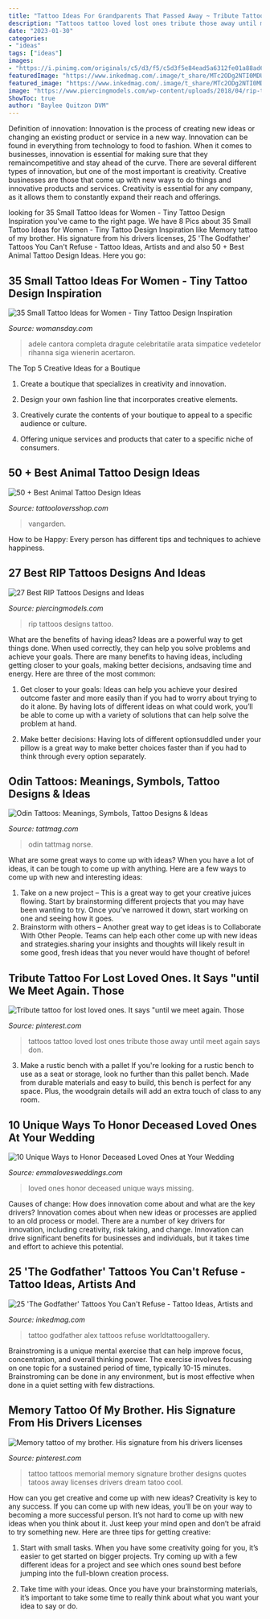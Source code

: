```yaml
---
title: "Tattoo Ideas For Grandparents That Passed Away ~ Tribute Tattoo For Lost Loved Ones. It Says &quot;until We Meet Again. Those"
description: "Tattoos tattoo loved lost ones tribute those away until meet again says don"
date: "2023-01-30"
categories:
- "ideas"
tags: ["ideas"]
images:
- "https://i.pinimg.com/originals/c5/d3/f5/c5d3f5e84ead5a6312fe01a88ad6077f.jpg"
featuredImage: "https://www.inkedmag.com/.image/t_share/MTc2ODg2NTI0MDU3NDk1MTIz/artist--alex-legaza--the-godfather-tattoo_19057123658.jpg"
featured_image: "https://www.inkedmag.com/.image/t_share/MTc2ODg2NTI0MDU3NDk1MTIz/artist--alex-legaza--the-godfather-tattoo_19057123658.jpg"
image: "https://www.piercingmodels.com/wp-content/uploads/2018/04/rip-tattoo.jpg"
ShowToc: true
author: "Baylee Quitzon DVM"
---
```



Definition of innovation:
Innovation is the process of creating new ideas or changing an existing product or service in a new way. Innovation can be found in everything from technology to food to fashion. When it comes to businesses, innovation is essential for making sure that they remaincompetitive and stay ahead of the curve. There are several different types of innovation, but one of the most important is creativity. Creative businesses are those that come up with new ways to do things and innovative products and services. Creativity is essential for any company, as it allows them to constantly expand their reach and offerings.

	

		
looking for 35 Small Tattoo Ideas for Women - Tiny Tattoo Design Inspiration you've came to the right page. We have 8 Pics about 35 Small Tattoo Ideas for Women - Tiny Tattoo Design Inspiration like Memory tattoo of my brother. His signature from his drivers licenses, 25 &#039;The Godfather&#039; Tattoos You Can&#039;t Refuse - Tattoo Ideas, Artists and and also 50 + Best Animal Tattoo Design Ideas. Here you go:
		
    
## 35 Small Tattoo Ideas For Women - Tiny Tattoo Design Inspiration

<img loading=lazy src="https://hips.hearstapps.com/wdy.h-cdn.co/assets/17/28/2560x3640/adele-tattoo-dots-penny.jpg?resize=768:*" onerror="this.onerror=null;this.src='https://tse3.mm.bing.net/th?id=OIP.jS3ij7OCyCaikhA9Gr6UGAHaKh&amp;pid=15.1';" alt="35 Small Tattoo Ideas for Women - Tiny Tattoo Design Inspiration">

_Source: womansday.com_

>adele cantora completa dragute celebritatile arata simpatice vedetelor rihanna siga wienerin acertaron. 

	

The Top 5 Creative Ideas for a Boutique
1. Create a boutique that specializes in creativity and innovation.
2. Design your own fashion line that incorporates creative elements.

3. Creatively curate the contents of your boutique to appeal to a specific audience or culture.

4. Offering unique services and products that cater to a specific niche of consumers.


    
## 50 + Best Animal Tattoo Design Ideas

<img loading=lazy src="https://www.tattooloversshop.com/wp-content/uploads/2019/08/5.jpg" onerror="this.onerror=null;this.src='https://tse2.mm.bing.net/th?id=OIP.YbHERodNY664crAYqZchkwHaL8&amp;pid=15.1';" alt="50 + Best Animal Tattoo Design Ideas">

_Source: tattooloversshop.com_

>vangarden. 

	

How to be Happy: Every person has different tips and techniques to achieve happiness.
 

    
## 27 Best RIP Tattoos Designs And Ideas

<img loading=lazy src="https://www.piercingmodels.com/wp-content/uploads/2018/04/rip-tattoo.jpg" onerror="this.onerror=null;this.src='https://tse4.mm.bing.net/th?id=OIP.RuDhrATyNOYSUBTDFvBiXwHaCm&amp;pid=15.1';" alt="27 Best RIP Tattoos Designs and Ideas">

_Source: piercingmodels.com_

>rip tattoos designs tattoo. 

	

What are the benefits of having ideas?
Ideas are a powerful way to get things done. When used correctly, they can help you solve problems and achieve your goals. There are many benefits to having ideas, including getting closer to your goals, making better decisions, andsaving time and energy. Here are three of the most common: 
1. Get closer to your goals: Ideas can help you achieve your desired outcome faster and more easily than if you had to worry about trying to do it alone. By having lots of different ideas on what could work, you’ll be able to come up with a variety of solutions that can help solve the problem at hand.

2. Make better decisions: Having lots of different optionsuddled under your pillow is a great way to make better choices faster than if you had to think through every option separately.

    
## Odin Tattoos: Meanings, Symbols, Tattoo Designs &amp; Ideas

<img loading=lazy src="https://tattmag.com/wp-content/uploads/2020/10/Wolf-of-Odin-Tattoo-2.jpg" onerror="this.onerror=null;this.src='https://tse3.mm.bing.net/th?id=OIP.vtwvjbnf-Lzctb-B6xpwrgAAAA&amp;pid=15.1';" alt="Odin Tattoos: Meanings, Symbols, Tattoo Designs &amp; Ideas">

_Source: tattmag.com_

>odin tattmag norse. 

	

What are some great ways to come up with ideas?
When you have a lot of ideas, it can be tough to come up with anything. Here are a few ways to come up with new and interesting ideas: 
1. Take on a new project – This is a great way to get your creative juices flowing. Start by brainstorming different projects that you may have been wanting to try. Once you’ve narrowed it down, start working on one and seeing how it goes. 
2. Brainstorm with others – Another great way to get ideas is to Collaborate With Other People. Teams can help each other come up with new ideas and strategies.sharing your insights and thoughts will likely result in some good, fresh ideas that you never would have thought of before! 

    
## Tribute Tattoo For Lost Loved Ones. It Says &quot;until We Meet Again. Those

<img loading=lazy src="https://i.pinimg.com/originals/e2/dd/83/e2dd831aeb590b3143bd57c04da8aa56.jpg" onerror="this.onerror=null;this.src='https://tse3.mm.bing.net/th?id=OIP.zJvXnTYlXsmAmAYxFo6f1gHaJ3&amp;pid=15.1';" alt="Tribute tattoo for lost loved ones. It says &quot;until we meet again. Those">

_Source: pinterest.com_

>tattoos tattoo loved lost ones tribute those away until meet again says don. 

	

3. Make a rustic bench with a pallet
If you're looking for a rustic bench to use as a seat or storage, look no further than this pallet bench. Made from durable materials and easy to build, this bench is perfect for any space. Plus, the woodgrain details will add an extra touch of class to any room.

    
## 10 Unique Ways To Honor Deceased Loved Ones At Your Wedding

<img loading=lazy src="http://emmalovesweddings.com/wp-content/uploads/2017/08/Honor-Missing-Loved-Ones-Wedding-Ideas.jpg" onerror="this.onerror=null;this.src='https://tse2.mm.bing.net/th?id=OIP.J_a6kZeoU0ruIwNmmeG4qAHaLH&amp;pid=15.1';" alt="10 Unique Ways to Honor Deceased Loved Ones at Your Wedding">

_Source: emmalovesweddings.com_

>loved ones honor deceased unique ways missing. 

	

Causes of change: How does innovation come about and what are the key drivers?
Innovation comes about when new ideas or processes are applied to an old process or model. There are a number of key drivers for innovation, including creativity, risk taking, and change. Innovation can drive significant benefits for businesses and individuals, but it takes time and effort to achieve this potential.

    
## 25 &#039;The Godfather&#039; Tattoos You Can&#039;t Refuse - Tattoo Ideas, Artists And

<img loading=lazy src="https://www.inkedmag.com/.image/t_share/MTc2ODg2NTI0MDU3NDk1MTIz/artist--alex-legaza--the-godfather-tattoo_19057123658.jpg" onerror="this.onerror=null;this.src='https://tse4.mm.bing.net/th?id=OIP.q6TxlLqSfIz8Z8T6ihk5zwHaGa&amp;pid=15.1';" alt="25 &#039;The Godfather&#039; Tattoos You Can&#039;t Refuse - Tattoo Ideas, Artists and">

_Source: inkedmag.com_

>tattoo godfather alex tattoos refuse worldtattoogallery. 

	

Brainstroming is a unique mental exercise that can help improve focus, concentration, and overall thinking power. The exercise involves focusing on one topic for a sustained period of time, typically 10-15 minutes. Brainstroming can be done in any environment, but is most effective when done in a quiet setting with few distractions.

    
## Memory Tattoo Of My Brother. His Signature From His Drivers Licenses

<img loading=lazy src="https://i.pinimg.com/originals/c5/d3/f5/c5d3f5e84ead5a6312fe01a88ad6077f.jpg" onerror="this.onerror=null;this.src='https://tse4.mm.bing.net/th?id=OIP.6wAASAOx1iuXL3_9ytRLhwHaJ4&amp;pid=15.1';" alt="Memory tattoo of my brother. His signature from his drivers licenses">

_Source: pinterest.com_

>tattoo tattoos memorial memory signature brother designs quotes tatoos away licenses drivers dream tatoo cool. 

	

How can you get creative and come up with new ideas?
Creativity is key to any success. If you can come up with new ideas, you’ll be on your way to becoming a more successful person. It’s not hard to come up with new ideas when you think about it. Just keep your mind open and don’t be afraid to try something new. Here are three tips for getting creative:
1. Start with small tasks. When you have some creativity going for you, it’s easier to get started on bigger projects. Try coming up with a few different ideas for a project and see which ones sound best before jumping into the full-blown creation process.

2. Take time with your ideas. Once you have your brainstorming materials, it’s important to take some time to really think about what you want your idea to say or do.

